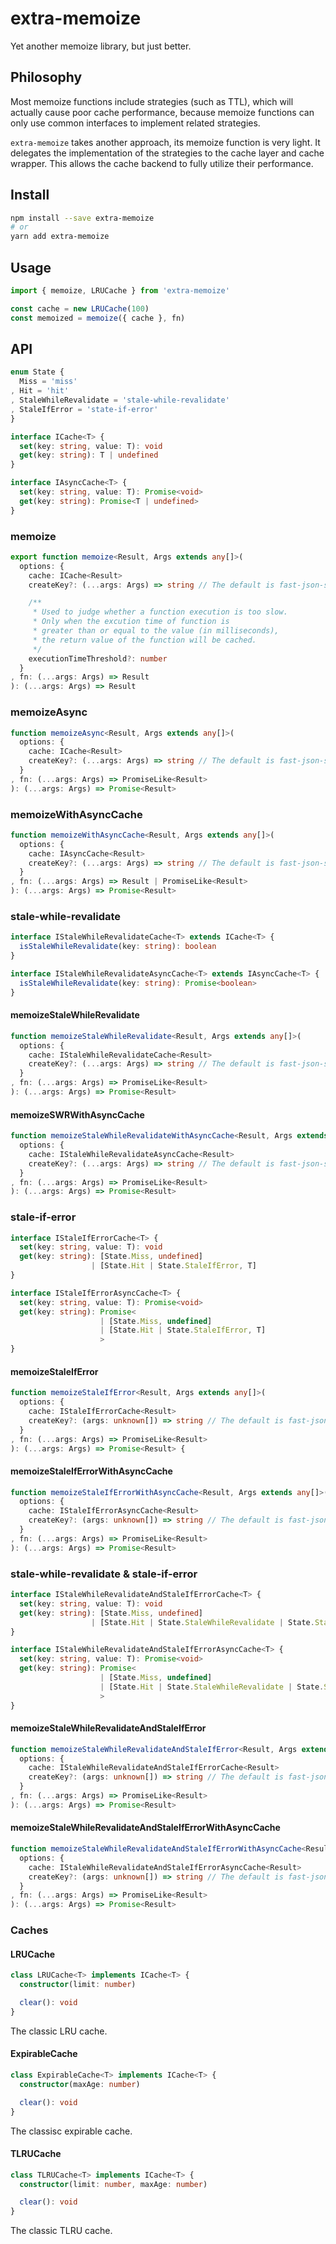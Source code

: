 # extra-memoize
Yet another memoize library, but just better.

## Philosophy
Most memoize functions include strategies (such as TTL), which will actually cause poor cache performance, because memoize functions can only use common interfaces to implement related strategies.

`extra-memoize` takes another approach, its memoize function is very light. It delegates the implementation of the strategies to the cache layer and cache wrapper. This allows the cache backend to fully utilize their performance.

## Install

```sh
npm install --save extra-memoize
# or
yarn add extra-memoize
```

## Usage

```ts
import { memoize, LRUCache } from 'extra-memoize'

const cache = new LRUCache(100)
const memoized = memoize({ cache }, fn)
```

## API

```ts
enum State {
  Miss = 'miss'
, Hit = 'hit'
, StaleWhileRevalidate = 'stale-while-revalidate'
, StaleIfError = 'state-if-error'
}

interface ICache<T> {
  set(key: string, value: T): void
  get(key: string): T | undefined
}

interface IAsyncCache<T> {
  set(key: string, value: T): Promise<void>
  get(key: string): Promise<T | undefined>
}
```

### memoize

```ts
export function memoize<Result, Args extends any[]>(
  options: {
    cache: ICache<Result>
    createKey?: (...args: Args) => string // The default is fast-json-stable-stringify

    /**
     * Used to judge whether a function execution is too slow.
     * Only when the excution time of function is
     * greater than or equal to the value (in milliseconds),
     * the return value of the function will be cached.
     */
    executionTimeThreshold?: number
  }
, fn: (...args: Args) => Result
): (...args: Args) => Result
```

### memoizeAsync

```ts
function memoizeAsync<Result, Args extends any[]>(
  options: {
    cache: ICache<Result>
    createKey?: (...args: Args) => string // The default is fast-json-stable-stringify
  }
, fn: (...args: Args) => PromiseLike<Result>
): (...args: Args) => Promise<Result>
```

### memoizeWithAsyncCache

```ts
function memoizeWithAsyncCache<Result, Args extends any[]>(
  options: {
    cache: IAsyncCache<Result>
    createKey?: (...args: Args) => string // The default is fast-json-stable-stringify
  }
, fn: (...args: Args) => Result | PromiseLike<Result>
): (...args: Args) => Promise<Result>
```

### stale-while-revalidate

```ts
interface IStaleWhileRevalidateCache<T> extends ICache<T> {
  isStaleWhileRevalidate(key: string): boolean
}

interface IStaleWhileRevalidateAsyncCache<T> extends IAsyncCache<T> {
  isStaleWhileRevalidate(key: string): Promise<boolean>
}
```

#### memoizeStaleWhileRevalidate

```ts
function memoizeStaleWhileRevalidate<Result, Args extends any[]>(
  options: {
    cache: IStaleWhileRevalidateCache<Result>
    createKey?: (...args: Args) => string // The default is fast-json-stable-stringify
  }
, fn: (...args: Args) => PromiseLike<Result>
): (...args: Args) => Promise<Result>
```

#### memoizeSWRWithAsyncCache

```ts
function memoizeStaleWhileRevalidateWithAsyncCache<Result, Args extends any[]>(
  options: {
    cache: IStaleWhileRevalidateAsyncCache<Result>
    createKey?: (...args: Args) => string // The default is fast-json-stable-stringify
  }
, fn: (...args: Args) => PromiseLike<Result>
): (...args: Args) => Promise<Result>
```

### stale-if-error

```ts
interface IStaleIfErrorCache<T> {
  set(key: string, value: T): void
  get(key: string): [State.Miss, undefined]
                  | [State.Hit | State.StaleIfError, T]
}

interface IStaleIfErrorAsyncCache<T> {
  set(key: string, value: T): Promise<void>
  get(key: string): Promise<
                    | [State.Miss, undefined]
                    | [State.Hit | State.StaleIfError, T]
                    >
}
```

#### memoizeStaleIfError

```ts
function memoizeStaleIfError<Result, Args extends any[]>(
  options: {
    cache: IStaleIfErrorCache<Result>
    createKey?: (args: unknown[]) => string // The default is fast-json-stable-stringify
  }
, fn: (...args: Args) => PromiseLike<Result>
): (...args: Args) => Promise<Result> {
```

#### memoizeStaleIfErrorWithAsyncCache

```ts
function memoizeStaleIfErrorWithAsyncCache<Result, Args extends any[]>(
  options: {
    cache: IStaleIfErrorAsyncCache<Result>
    createKey?: (args: unknown[]) => string // The default is fast-json-stable-stringify
  }
, fn: (...args: Args) => PromiseLike<Result>
): (...args: Args) => Promise<Result>
```

### stale-while-revalidate & stale-if-error

```ts
interface IStaleWhileRevalidateAndStaleIfErrorCache<T> {
  set(key: string, value: T): void
  get(key: string): [State.Miss, undefined]
                  | [State.Hit | State.StaleWhileRevalidate | State.StaleIfError, T]
}

interface IStaleWhileRevalidateAndStaleIfErrorAsyncCache<T> {
  set(key: string, value: T): Promise<void>
  get(key: string): Promise<
                    | [State.Miss, undefined]
                    | [State.Hit | State.StaleWhileRevalidate | State.StaleIfError, T]
                    >
}
```

#### memoizeStaleWhileRevalidateAndStaleIfError

```ts
function memoizeStaleWhileRevalidateAndStaleIfError<Result, Args extends any[]>(
  options: {
    cache: IStaleWhileRevalidateAndStaleIfErrorCache<Result>
    createKey?: (args: unknown[]) => string // The default is fast-json-stable-stringify
  }
, fn: (...args: Args) => PromiseLike<Result>
): (...args: Args) => Promise<Result>
```

#### memoizeStaleWhileRevalidateAndStaleIfErrorWithAsyncCache

```ts
function memoizeStaleWhileRevalidateAndStaleIfErrorWithAsyncCache<Result, Args extends any[]>(
  options: {
    cache: IStaleWhileRevalidateAndStaleIfErrorAsyncCache<Result>
    createKey?: (args: unknown[]) => string // The default is fast-json-stable-stringify
  }
, fn: (...args: Args) => PromiseLike<Result>
): (...args: Args) => Promise<Result>
```

### Caches

#### LRUCache

```ts
class LRUCache<T> implements ICache<T> {
  constructor(limit: number)

  clear(): void
}
```

The classic LRU cache.

#### ExpirableCache

```ts
class ExpirableCache<T> implements ICache<T> {
  constructor(maxAge: number)

  clear(): void
}
```

The classisc expirable cache.

#### TLRUCache

```ts
class TLRUCache<T> implements ICache<T> {
  constructor(limit: number, maxAge: number)

  clear(): void
}
```

The classic TLRU cache.
